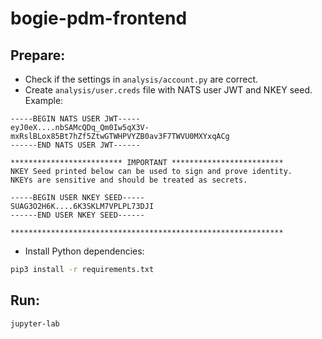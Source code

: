 # bogie-pdm-frontend

## Prepare:

* Check if the settings in `analysis/account.py` are correct.
* Create `analysis/user.creds` file with NATS user JWT and NKEY seed. Example:

```
-----BEGIN NATS USER JWT-----
eyJ0eX....nbSAMcQDq_Qm0Iw5qX3V-mxRslBLox85Bt7hZf5ZtwGTWHPVYZB0av3F7TWVU0MXYxqACg
------END NATS USER JWT------

************************* IMPORTANT *************************
NKEY Seed printed below can be used to sign and prove identity.
NKEYs are sensitive and should be treated as secrets.

-----BEGIN USER NKEY SEED-----
SUAG3O2H6K....6K3SKLM7VPLPL73DJI
------END USER NKEY SEED------

*************************************************************
```

* Install Python dependencies:

```bash
pip3 install -r requirements.txt
```

## Run:
```
jupyter-lab
```
